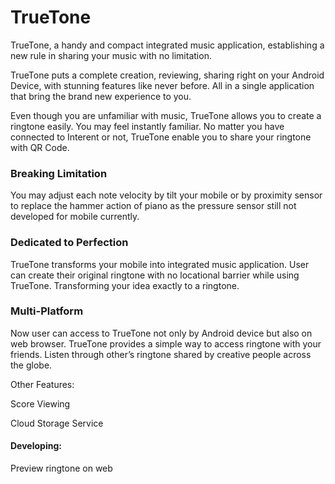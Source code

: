# TrueTone

TrueTone, a handy and compact integrated music application, establishing a new rule in sharing your music with no limitation.
 
TrueTone puts a complete creation, reviewing, sharing right on your Android Device, with stunning features like never before.
All in a single application that bring the brand new experience to you.
 
Even though you are unfamiliar with music, TrueTone allows you to create a ringtone easily. You may feel instantly familiar.
No matter you have connected to Interent or not, TrueTone enable you to share your ringtone with QR Code.
 
### Breaking Limitation

You may adjust each note velocity by tilt your mobile or by proximity sensor to replace the hammer action of piano as the pressure sensor still not developed for mobile currently.
 
### Dedicated to Perfection

TrueTone transforms your mobile into integrated music application. User can create their original ringtone with no locational barrier while using TrueTone. Transforming your idea exactly to a ringtone.
 
### Multi-Platform

Now user can access to TrueTone not only by Android device but also on web browser. TrueTone provides a simple way to access ringtone with your friends. Listen through other’s ringtone shared by creative people across the globe.
 
Other Features:

Score Viewing

Cloud Storage Service

#### Developing:

Preview ringtone on web
